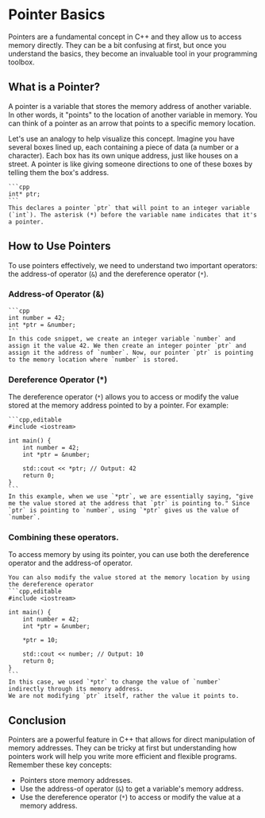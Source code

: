 # Pointer Basics

Pointers are a fundamental concept in C++ and they allow us to access memory directly. They can be a bit confusing at first, but once you understand the basics, they become an invaluable tool in your programming toolbox.

## What is a Pointer?

A pointer is a variable that stores the memory address of another variable. In other words, it "points" to the location of another variable in memory. You can think of a pointer as an arrow that points to a specific memory location.

Let's use an analogy to help visualize this concept. Imagine you have several boxes lined up, each containing a piece of data (a number or a character). Each box has its own unique address, just like houses on a street. A pointer is like giving someone directions to one of these boxes by telling them the box's address.

~~~admonish title="Pointer declaration in C++"
```cpp
int* ptr;
```
This declares a pointer `ptr` that will point to an integer variable (`int`). The asterisk (*) before the variable name indicates that it's a pointer.
~~~

## How to Use Pointers

To use pointers effectively, we need to understand two important operators: the address-of operator (`&`) and the dereference operator (`*`).

### Address-of Operator (&)

~~~admonish example title="Address-of Operator"
```cpp
int number = 42;
int *ptr = &number;
```
In this code snippet, we create an integer variable `number` and assign it the value 42. We then create an integer pointer `ptr` and assign it the address of `number`. Now, our pointer `ptr` is pointing to the memory location where `number` is stored.
~~~

### Dereference Operator (*)

The dereference operator (`*`) allows you to access or modify the value stored at the memory address pointed to by a pointer. For example:

~~~admonish example title="Dereference Operator"
```cpp,editable
#include <iostream>

int main() {
    int number = 42;
    int *ptr = &number;

    std::cout << *ptr; // Output: 42
    return 0;
}
```
In this example, when we use `*ptr`, we are essentially saying, "give me the value stored at the address that `ptr` is pointing to." Since `ptr` is pointing to `number`, using `*ptr` gives us the value of `number`.
~~~

### Combining these operators.

To access memory by using its pointer, you can use both the dereference operator and the address-of operator.

~~~admonish example title="Modifying the value at a pointer"
You can also modify the value stored at the memory location by using the dereference operator
```cpp,editable
#include <iostream>

int main() {
    int number = 42;
    int *ptr = &number;

    *ptr = 10;

    std::cout << number; // Output: 10
    return 0;
}
```
In this case, we used `*ptr` to change the value of `number` indirectly through its memory address.
We are not modifying `ptr` itself, rather the value it points to.
~~~

## Conclusion

Pointers are a powerful feature in C++ that allows for direct manipulation of memory addresses. They can be tricky at first but understanding how pointers work will help you write more efficient and flexible programs. Remember these key concepts:

- Pointers store memory addresses.
- Use the address-of operator (`&`) to get a variable's memory address.
- Use the dereference operator (`*`) to access or modify the value at a memory address.